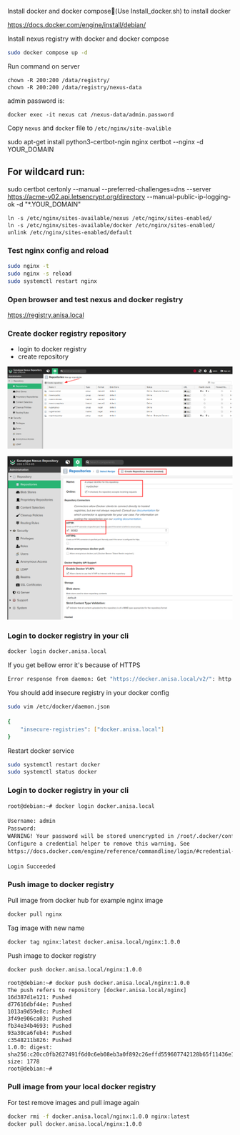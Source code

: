 Install docker and docker compose(َUse Install_docker.sh) to install docker

https://docs.docker.com/engine/install/debian/


Install nexus registry with docker and docker compose

```bash
sudo docker compose up -d
```

Run command on server

```
chown -R 200:200 /data/registry/
chown -R 200:200 /data/registry/nexus-data
```

admin password is:

```
docker exec -it nexus cat /nexus-data/admin.password
```

Copy `nexus` and `docker` file to `/etc/nginx/site-avalible`

sudo apt-get install python3-certbot-ngin nginx
certbot --nginx -d YOUR_DOMAIN

## For wildcard run:
sudo certbot certonly --manual --preferred-challenges=dns --server https://acme-v02.api.letsencrypt.org/directory --manual-public-ip-logging-ok -d "*.YOUR_DOMAIN"

```
ln -s /etc/nginx/sites-available/nexus /etc/nginx/sites-enabled/
ln -s /etc/nginx/sites-available/docker /etc/nginx/sites-enabled/
unlink /etc/nginx/sites-enabled/default
```

### Test nginx config and reload

```bash
sudo nginx -t
sudo nginx -s reload
sudo systemctl restart nginx
```

### Open browser and test nexus and docker registry

https://registry.anisa.local

### Create docker registry repository

- login to docker registry
- create repository

![nexus1](../assets/nexus1.png)

![nexus2](../assets/nexus2.png)

### Login to docker registry in your cli

```bash
docker login docker.anisa.local
```

If you get bellow error it's because of HTTPS

```bash
Error response from daemon: Get "https://docker.anisa.local/v2/": http: server gave HTTP response to HTTPS client
```

You should add insecure registry in your docker config

```bash
sudo vim /etc/docker/daemon.json

{
    "insecure-registries": ["docker.anisa.local"]
}
```

Restart docker service

```bash
sudo systemctl restart docker
sudo systemctl status docker
```

### Login to docker registry in your cli

```bash
root@debian:~# docker login docker.anisa.local

Username: admin
Password: 
WARNING! Your password will be stored unencrypted in /root/.docker/config.json.
Configure a credential helper to remove this warning. See
https://docs.docker.com/engine/reference/commandline/login/#credential-stores

Login Succeeded
```

### Push image to docker registry

Pull image from docker hub for example nginx image

```bash
docker pull nginx
```

Tag image with new name

```bash
docker tag nginx:latest docker.anisa.local/nginx:1.0.0
```

Push image to docker registry

```bash
docker push docker.anisa.local/nginx:1.0.0
```

```
root@debian:~# docker push docker.anisa.local/nginx:1.0.0
The push refers to repository [docker.anisa.local/nginx]
16d387d1e121: Pushed 
d77616dbf44e: Pushed 
1013a9d59e8c: Pushed 
3f49e906ca03: Pushed 
fb34e34b4693: Pushed 
93a30ca6feb4: Pushed 
c3548211b826: Pushed 
1.0.0: digest: sha256:c20cc0fb2627491f6d0c6eb08eb3a0f892c26effd559607742128b65f11436e1 size: 1778
root@debian:~# 
```

### Pull image from your local docker registry

For test remove images and pull image again

```bash
docker rmi -f docker.anisa.local/nginx:1.0.0 nginx:latest
docker pull docker.anisa.local/nginx:1.0.0
```
